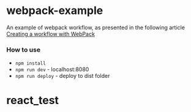 webpack-example
===============

An example of webpack workflow, as presented in the following article [Creating a workflow with WebPack](http://christianalfoni.github.io/javascript/2014/12/13/did-you-know-webpack-and-react-is-awesome.html)

### How to use

- `npm install`
- `npm run dev` - localhost:8080
- `npm run deploy` - deploy to dist folder
# react_test
